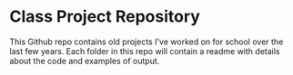 # Class Project Repository

This Github repo contains old projects I've worked on for school over the last few years. Each folder in this repo will contain a readme with details about the code and examples of output.
